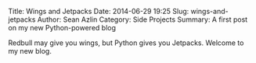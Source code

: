 Title: Wings and Jetpacks
Date: 2014-06-29 19:25
Slug: wings-and-jetpacks
Author: Sean Azlin
Category: Side Projects
Summary: A first post on my new Python-powered blog

Redbull may give you wings, but Python gives you Jetpacks. Welcome to my new blog.